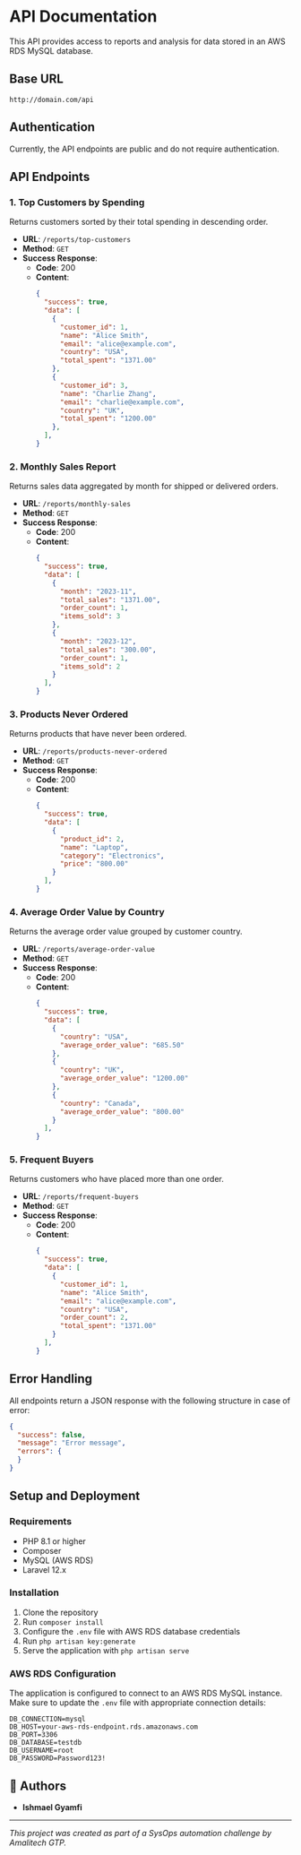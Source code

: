 # API Documentation

This API provides access to reports and analysis for data stored in an AWS RDS MySQL database.

## Base URL

```
http://domain.com/api
```

## Authentication

Currently, the API endpoints are public and do not require authentication.

## API Endpoints

### 1. Top Customers by Spending

Returns customers sorted by their total spending in descending order.

- **URL**: `/reports/top-customers`
- **Method**: `GET`
- **Success Response**:
  - **Code**: 200
  - **Content**:
    ```json
    {
      "success": true,
      "data": [
        {
          "customer_id": 1,
          "name": "Alice Smith",
          "email": "alice@example.com",
          "country": "USA",
          "total_spent": "1371.00"
        },
        {
          "customer_id": 3,
          "name": "Charlie Zhang",
          "email": "charlie@example.com",
          "country": "UK",
          "total_spent": "1200.00"
        },
      ],
    }
    ```

### 2. Monthly Sales Report

Returns sales data aggregated by month for shipped or delivered orders.

- **URL**: `/reports/monthly-sales`
- **Method**: `GET`
- **Success Response**:
  - **Code**: 200
  - **Content**:
    ```json
    {
      "success": true,
      "data": [
        {
          "month": "2023-11",
          "total_sales": "1371.00",
          "order_count": 1,
          "items_sold": 3
        },
        {
          "month": "2023-12",
          "total_sales": "300.00",
          "order_count": 1,
          "items_sold": 2
        }
      ],
    }
    ```

### 3. Products Never Ordered

Returns products that have never been ordered.

- **URL**: `/reports/products-never-ordered`
- **Method**: `GET`
- **Success Response**:
  - **Code**: 200
  - **Content**:
    ```json
    {
      "success": true,
      "data": [
        {
          "product_id": 2,
          "name": "Laptop",
          "category": "Electronics",
          "price": "800.00"
        }
      ],
    }
    ```

### 4. Average Order Value by Country

Returns the average order value grouped by customer country.

- **URL**: `/reports/average-order-value`
- **Method**: `GET`
- **Success Response**:
  - **Code**: 200
  - **Content**:
    ```json
    {
      "success": true,
      "data": [
        {
          "country": "USA",
          "average_order_value": "685.50"
        },
        {
          "country": "UK",
          "average_order_value": "1200.00"
        },
        {
          "country": "Canada",
          "average_order_value": "800.00"
        }
      ],
    }
    ```

### 5. Frequent Buyers

Returns customers who have placed more than one order.

- **URL**: `/reports/frequent-buyers`
- **Method**: `GET`
- **Success Response**:
  - **Code**: 200
  - **Content**:
    ```json
    {
      "success": true,
      "data": [
        {
          "customer_id": 1,
          "name": "Alice Smith",
          "email": "alice@example.com",
          "country": "USA",
          "order_count": 2,
          "total_spent": "1371.00"
        }
      ],
    }
    ```

## Error Handling

All endpoints return a JSON response with the following structure in case of error:

```json
{
  "success": false,
  "message": "Error message",
  "errors": {
  }
}
```

## Setup and Deployment

### Requirements

- PHP 8.1 or higher
- Composer
- MySQL (AWS RDS)
- Laravel 12.x

### Installation

1. Clone the repository
2. Run `composer install`
3. Configure the `.env` file with AWS RDS database credentials
4. Run `php artisan key:generate`
5. Serve the application with `php artisan serve`

### AWS RDS Configuration

The application is configured to connect to an AWS RDS MySQL instance. Make sure to update the `.env` file with appropriate connection details:

```
DB_CONNECTION=mysql
DB_HOST=your-aws-rds-endpoint.rds.amazonaws.com
DB_PORT=3306
DB_DATABASE=testdb
DB_USERNAME=root
DB_PASSWORD=Password123!
```

## 👥 Authors

- **Ishmael Gyamfi**

---

*This project was created as part of a SysOps automation challenge by Amalitech GTP.*
